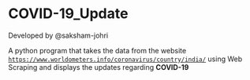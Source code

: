 # COVID-19_Update

Developed by @saksham-johri

A python program that takes the data from the website [`https://www.worldometers.info/coronavirus/country/india/`]("https://www.worldometers.info/coronavirus/country/india/") using Web Scraping and displays the updates regarding **COVID-19**

